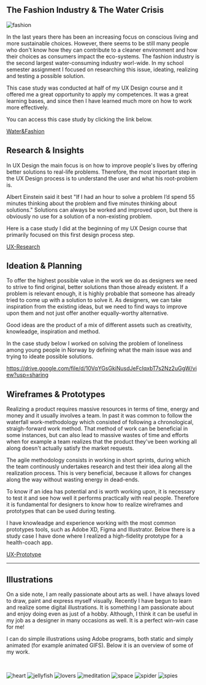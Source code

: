## The Fashion Industry & The Water Crisis

![fashion](../Images/fashion.png)

In the last years there has been an increasing focus on conscious living and more sustainable choices. However, there seems to be still many people who don't know how they can contribute to a cleaner environment and how their choices as consumers impact the eco-systems. The fashion industry is the second largest water-consuming industry worl-wide.
In my school semester assignment I focused on researching this issue, ideating, realizing and testing a possible solution.

This case study was conducted at half of my UX Design course and it offered me a great opportunity to apply my competences. It was a great learning bases, and since then I have learned much more on how to work more effectively.

You can access this case study by clicking the link below.

[Water&Fashion](Water&Fashion.pdf)

## Research & Insights

In UX Design the main focus is on how to improve people's lives by offering better solutions to real-life problems. Therefore, the most important step in the UX Design process is to understand the user and what his root-problem is.

Albert Einstein said it best "If I had an hour to solve a problem I’d spend 55 minutes thinking about the problem and five minutes thinking about solutions." Solutions can always be worked and improved upon, but there is obviously no use for a solution of a non-existing problem.

Here is a case study I did at the beginning of my UX Design course that primarily focused on this first design process step.

[UX-Research](UX-Research.pdf)

## Ideation & Planning

To offer the highest possible value in the work we do as designers we need to strive to find original, better solutions than those already existent.
If a problem is relevant enough, it is highly probable that someone has already tried to come up with a solution to solve it. As designers, we can take inspiration
from the existing ideas, but we need to find ways to improve upon them and not just offer another equally-worthy alternative.

Good ideas are the product of a mix of different assets such as creativity, knowleadge, inspiration and method. 

In the case study below I worked on solving the problem of loneliness among young people in Norway by defining what the main issue was and trying to ideate possible solutions.

https://drive.google.com/file/d/10VqYGsGkiNusdJeFcIqxbT7s2Nz2uGgW/view?usp=sharing

## Wireframes & Prototypes

Realizing a product requires massive resources in terms of time, energy and money and it usually involves a team. In past it was common to follow the waterfall work-methodology
which consisted of following a chronological, straigh-forward work method. That method of work can be beneficial in some instances, but can also lead to massive wastes of time and efforts when for example a team realizes that the product they've been working all along doesn't actually satisfy the market requests.

The agile methodology consists in working in short sprints, during which the team continously undertakes research and test their idea along all the realization process.
This is very beneficial, because it allows for changes along the way without wasting energy in dead-ends.

To know if an idea has potential and is worth working upon, it is necessary to test it and see how well it performs practically with real people. Therefore it is fundamental
for designers to know how to realize wireframes and prototypes that can be used during testing. 

I have knowleadge and experience working with the most common prototypes tools, such as Adobe XD, Figma and Illustrator.
Below there is a study case I have done where I realized a high-fidelity prototype for a health-coach app. 

[UX-Prototype](UX-Prototype.pdf)

--------------------------------------------------------------------------------------------------

## Illustrations

On a side note, I am really passionate about arts as well. I have always loved to draw, paint and express myself visually.
Recently I have begun to learn and realize some digital illustrations. It is something I am passionate about and enjoy doing even as just of a hobby.
Although, I think it can be useful in my job as a designer in many occasions as well. It is a perfect win-win case for me!

I can do simple illustrations using Adobe programs, both static and simply animated (for example animated GIFS). Below it is an overview of some of my work.
<p>&nbsp</p>

![heart](/Images/heart.jpg)
![jellyfish](/Images/jellyfish.jpg)
![lovers](/Images/lovers.jpg)
![meditation](/Images/meditation.jpg)
![space](/Images/space.jpg)
![spider](/Images/spider.jpg)
![spies](/Images/spies.jpg)


